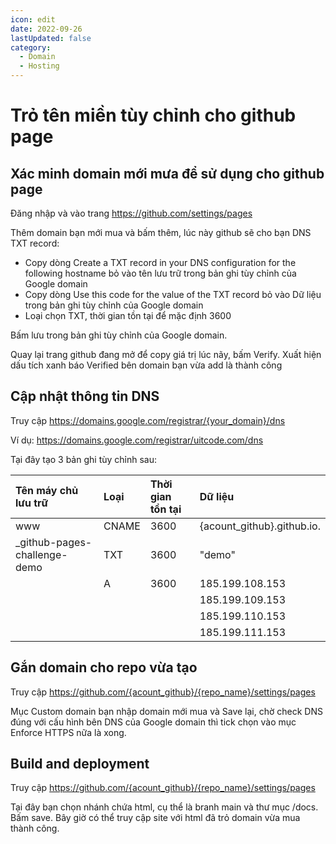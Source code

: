 ```yaml
---
icon: edit
date: 2022-09-26
lastUpdated: false
category:
  - Domain
  - Hosting
---
```


# Trỏ tên miền tùy chỉnh cho github page

## Xác minh domain mới mưa để sử dụng cho github page
Đăng nhập và vào trang https://github.com/settings/pages

Thêm domain bạn mới mua và bấm thêm, lúc này github sẽ cho bạn DNS TXT record:
- Copy dòng Create a TXT record in your DNS configuration for the following hostname bỏ vào tên lưu trữ trong bản ghi tùy chỉnh của Google domain
- Copy dòng Use this code for the value of the TXT record bỏ vào Dữ liệu trong bản ghi tùy chỉnh của Google domain
- Loại chọn TXT, thời gian tồn tại để mặc định 3600

Bấm lưu trong bản ghi tùy chỉnh của Google domain.

Quay lại trang github đang mở để copy giá trị lúc nãy, bấm Verify. Xuất hiện dấu tích xanh báo Verified bên domain bạn vừa add là thành công

## Cập nhật thông tin DNS
Truy cập https://domains.google.com/registrar/{your_domain}/dns 

Ví dụ: https://domains.google.com/registrar/uitcode.com/dns

Tại đây tạo 3 bản ghi tùy chỉnh sau:

| Tên máy chủ lưu trữ                | Loại       | Thời gian tồn tại| Dữ liệu	                        |
| :--------------------------------- | :--------  | :--------------- | :--------------                  |
| www                                | CNAME      | 3600             | {acount_github}.github.io.       |
| _github-pages-challenge-demo       | TXT        | 3600             | "demo"                           |
|                                    | A          | 3600             | 185.199.108.153                  |
|                                    |            |                  | 185.199.109.153                  |
|                                    |            |                  | 185.199.110.153                  |
|                                    |            |                  | 185.199.111.153                  |


## Gắn domain cho repo vừa tạo
Truy cập https://github.com/{acount_github}/{repo_name}/settings/pages

Mục Custom domain bạn nhập domain mới mua và Save lại, chờ check DNS đúng với cấu hình bên DNS của Google domain thì tick chọn vào mục Enforce HTTPS nữa là xong.

## Build and deployment
Truy cập https://github.com/{acount_github}/{repo_name}/settings/pages

Tại đây bạn chọn nhánh chứa html, cụ thể là branh main và thư mục /docs. Bấm save. Bây giờ có thể truy cập site với html đã trỏ domain vừa mua thành công.
